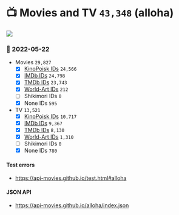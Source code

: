 # :tv: Movies and TV `43,348` (alloha)

<a href="https://API-Movies.github.io"><img src="https://API-Movies.github.io/banner.png?cache"></a>

### :date: 2022-05-22
- Movies `29,827`
  - [x] <a href="https://API-Movies.github.io/alloha/movie_kinopoisk_ids.json">KinoPoisk IDs</a> `24,566`
  - [x] <a href="https://API-Movies.github.io/alloha/movie_imdb_ids.json">IMDb IDs</a> `24,798`
  - [x] <a href="https://API-Movies.github.io/alloha/movie_tmdb_ids.json">TMDb IDs</a> `23,743`
  - [x] <a href="https://API-Movies.github.io/alloha/movie_world_art_ids.json">World-Art IDs</a> `212`
  - [ ] Shikimori IDs `0`
  - [x] None IDs `595`
- TV `13,521`
  - [x] <a href="https://API-Movies.github.io/alloha/tv_kinopoisk_ids.json">KinoPoisk IDs</a> `10,717`
  - [x] <a href="https://API-Movies.github.io/alloha/tv_imdb_ids.json">IMDb IDs</a> `9,367`
  - [x] <a href="https://API-Movies.github.io/alloha/tv_tmdb_ids.json">TMDb IDs</a> `8,130`
  - [x] <a href="https://API-Movies.github.io/alloha/tv_world_art_ids.json">World-Art IDs</a> `1,310`
  - [ ] Shikimori IDs `0`
  - [x] None IDs `780`
#### Test errors
- <a href='https://api-movies.github.io/test.html#alloha'>https://api-movies.github.io/test.html#alloha</a>
#### JSON API
- <a href='https://api-movies.github.io/alloha/index.json'>https://api-movies.github.io/alloha/index.json</a>
